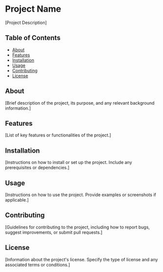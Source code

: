 # Project Name

[Project Description]

## Table of Contents
- [About](#about)
- [Features](#features)
- [Installation](#installation)
- [Usage](#usage)
- [Contributing](#contributing)
- [License](#license)

## About
[Brief description of the project, its purpose, and any relevant background information.]

## Features
[List of key features or functionalities of the project.]

## Installation
[Instructions on how to install or set up the project. Include any prerequisites or dependencies.]

## Usage
[Instructions on how to use the project. Provide examples or screenshots if applicable.]

## Contributing
[Guidelines for contributing to the project, including how to report bugs, suggest improvements, or submit pull requests.]

## License
[Information about the project's license. Specify the type of license and any associated terms or conditions.]

